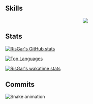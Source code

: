 ## Skills

<p align="center">
  <a href="https://skillicons.dev">
    <img src="https://skillicons.dev/icons?i=ts,svelte,astro,elixir,rust,git,docker,md,neovim,vscode" />
  </a>
</p>

## Stats

[![RisGar's GitHub stats](https://github-readme-stats.vercel.app/api?username=RisGar&count_private=true&show_icons=true&theme=ayu-mirage&bg_color=00000000)](https://github.com/RisGar?tab=repositories)

[![Top Languages](https://github-readme-stats.vercel.app/api/top-langs/?username=RisGar&layout=compact&theme=ayu-mirage&bg_color=00000000&exclude_repo=docs)](https://github.com/RisGar?tab=repositories)

[![RisGar's wakatime stats](https://github-readme-stats.vercel.app/api/wakatime?username=RisGar&theme=ayu-mirage&bg_color=00000000)](https://wakatime.com/@RisGar)

## Commits

![Snake animation](https://github.com/RisGar/RisGar/blob/output/github-contribution-grid-snake.svg)
